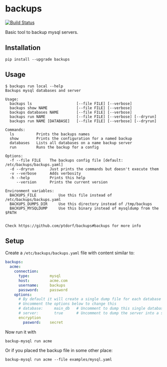 # backups

[![Build Status](https://travis-ci.org/ptdorf/backups.svg?branch=master)](https://travis-ci.org/ptdorf/backups)

Basic tool to backup mysql servers.


## Installation

    pip install --upgrade backups


## Usage

```
$ backups run local --help
Backups mysql databases and server

Usage:
  backups ls                    [--file FILE] [--verbose]
  backups show NAME             [--file FILE] [--verbose]
  backups databases NAME        [--file FILE] [--verbose]
  backups run NAME              [--file FILE] [--verbose] [--dryrun]
  backups run NAME [DATABASE]   [--file FILE] [--verbose] [--dryrun]

Commands:
  ls          Prints the backups names
  show        Prints the configuration for a named backup
  databases   Lists all databases on a name backup server
  run         Runs the backup for a config

Options:
  -f --file FILE    The backups config file [default: /etc/backups/backups.yaml]
  -d --dryrun       Just prints the commands but doesn't execute them
  -v --verbose      Adds verbosity
  -h --help         Prints this help
     --version      Prints the current version

Environment variables:
  BACKUPS_FILE          Use this file instead of /etc/backups/backups.yaml
  BACKUPS_DUMPS_DIR     Use this directory instead of /tmp/backups
  BACKUPS_MYSQLDUMP     Use this binary instead of mysqldump from the $PATH


Check https://github.com/ptdorf/backups#backups for more info
```


## Setup

Create a `/etc/backups/backups.yaml` file with content similar to:

```yaml
backups:
  acme:
    connection:
      type:         mysql
      host:         acme.com
      username:     backups
      password:     password
    options:
      # By default it will create a single dump file for each database found
      # Uncomment the options below to change this
      # database:     main_db   # Uncomment to dump this single database
      # server:       true      # Uncomment to dump the server into a single file
      encryption
        pasword:    secret

```

Now run it with

    backup-mysql run acme

Or if you placed the backup file in some other place:

    backup-mysql run acme --file examples/mysql.yaml

